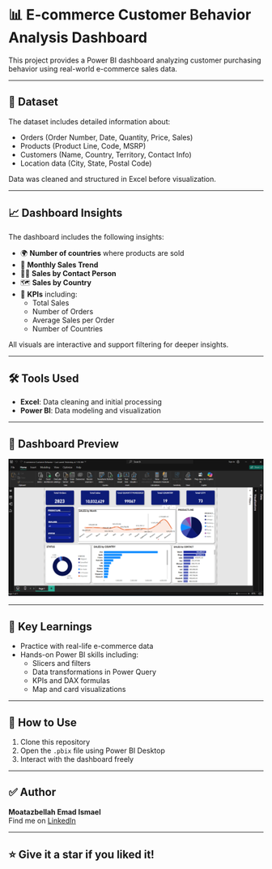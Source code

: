 # 📊 E-commerce Customer Behavior Analysis Dashboard

This project provides a Power BI dashboard analyzing customer purchasing behavior using real-world e-commerce sales data.

---

## 📁 Dataset

The dataset includes detailed information about:
- Orders (Order Number, Date, Quantity, Price, Sales)
- Products (Product Line, Code, MSRP)
- Customers (Name, Country, Territory, Contact Info)
- Location data (City, State, Postal Code)

Data was cleaned and structured in Excel before visualization.

---

## 📈 Dashboard Insights

The dashboard includes the following insights:

- 🌍 **Number of countries** where products are sold
- 📅 **Monthly Sales Trend**
- 🧑‍💼 **Sales by Contact Person**
- 🗺️ **Sales by Country**
- 📌 **KPIs** including:
  - Total Sales
  - Number of Orders
  - Average Sales per Order
  - Number of Countries

All visuals are interactive and support filtering for deeper insights.

---

## 🛠 Tools Used

- **Excel**: Data cleaning and initial processing
- **Power BI**: Data modeling and visualization

---

## 📸 Dashboard Preview

![Dashboard Preview](preview.png)  

---

## 🧠 Key Learnings

- Practice with real-life e-commerce data
- Hands-on Power BI skills including:
  - Slicers and filters
  - Data transformations in Power Query
  - KPIs and DAX formulas
  - Map and card visualizations

---

## 📂 How to Use

1. Clone this repository
2. Open the `.pbix` file using Power BI Desktop
3. Interact with the dashboard freely

---

## ✅ Author

**Moatazbellah Emad Ismael**  
Find me on [LinkedIn](https://www.linkedin.com/in/moataz-ismael/)

---

## ⭐️ Give it a star if you liked it!
